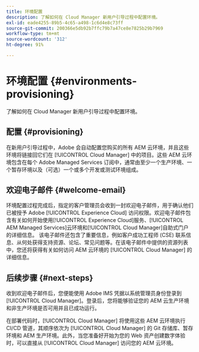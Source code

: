 ```yaml
---
title: 环境配置
description: 了解如何在 Cloud Manager 新用户引导过程中配置环境。
exl-id: eade4255-89b5-4c65-a498-1c6d4e8c73ff
source-git-commit: 200366e5db92b7ffc79b7a47ce8e7825b29b7969
workflow-type: tm+mt
source-wordcount: '312'
ht-degree: 91%

---
```



# 环境配置 {#environments-provisioning}

了解如何在 Cloud Manager 新用户引导过程中配置环境。

## 配置 {#provisioning}

在新用户引导过程中，Adobe 会自动配置您购买的所有 AEM 云环境，并且这些环境将链接回它们在 [!UICONTROL Cloud Manager] 中的项目。这些 AEM 云环境包含在每个 Adobe Managed Services 订阅中，通常由至少一个生产环境、一个暂存环境以及（可选）一个或多个开发或测试环境组成。

## 欢迎电子邮件 {#welcome-email}

环境配置过程完成后，指定的客户管理员会收到一封欢迎电子邮件，用于确认他们已被授予 Adobe [!UICONTROL Experience Cloud] 访问权限。欢迎电子邮件包含有关如何开始使用[!UICONTROL Experience Cloud]服务、[!UICONTROL AEM Managed Services]云环境和[!UICONTROL Cloud Manager]自助式门户的详细信息。 该电子邮件还包含了重要信息，例如客户成功工程师 (CSE) 联系信息、从何处获得支持资源、论坛、常见问题等。在该电子邮件中提供的资源列表中，您还将获得有关如何访问 AEM 云环境的 [!UICONTROL Cloud Manager] 的详细信息。

## 后续步骤 {#next-steps}

收到欢迎电子邮件后，您便能使用 Adobe IMS 凭据以系统管理员身份登录到 [!UICONTROL Cloud Manager]。登录后，您将能够验证您的 AEM 云生产环境和非生产环境是否可用并且已成功运行。

在部署代码时，[!UICONTROL Cloud Manager] 将使用这些 AEM 云环境执行 CI/CD 管道，其顺序依次为 [!UICONTROL Cloud Manager] 的 Git 存储库、暂存环境和 AEM 生产环境。此外，当您准备好开始为您的 Web 资产创建数字体验时，可以直接从 [!UICONTROL Cloud Manager] 访问您的 AEM 云环境。
